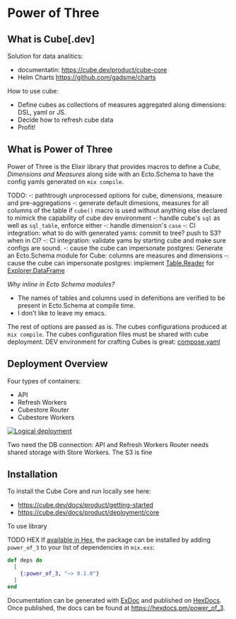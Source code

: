# Power of Three

## What is Cube[.dev]

Solution for data analitics:
 - documentatin: https://cube.dev/product/cube-core
 - Helm Charts https://github.com/gadsme/charts

How to use cube:
 - Define cubes as collections of measures aggregated along dimensions: DSL, yaml or JS.
 - Decide how to refresh cube data
 - Profit!

## What is Power of Three

Power of Three is the Elixir library that provides macros to define a _Cube, Dimensions and Measures_ along side with an Ecto.Schema to have the config yamls generated on `mix compile`.

TODO:
  -: pathtrough unprocessed options for cube, dimensions, measure and pre-aggregations
  -: generate default dimesions, measures for all columns of the table if `cube()` macro is used without anything else declared to mimick the capability of cube dev environment
  -: handle cube's `sql` as well as `sql_table`, enforce either
  -: handle dimension's `case`
  -: CI integration: what to do with generated yams: commit to tree? push to S3? when in CI?
  -: CI integration: validate yams by starting cube and make sure configs are sound.
  -: cause the cube can impersonate postgres: Generate an Ecto.Schema module for Cube: columns are measures and dimensions
  -: cause the cube can impersonate postgres: implement [Table.Reader](https://hexdocs.pm/table/Table.Reader.html) for [Explorer.DataFrame](https://cigrainger.com/introducing-explorer/)

_Why inline in Ecto Schema modules?_

  - The names of tables and columns used in defenitions are verified to be present in Ecto.Schema at compile time.
  - I don't like to leave my emacs.

The rest of options are passed as is. The cubes configurations produced at `mix compile`. The cubes configuration files must be shared with cube deployment. DEV environment for crafting Cubes is great: [compose.yaml](./compose.yml)

## Deployment Overview

Four types of containers:
  - API
  - Refresh Workers
  - Cubestore Router
  - Cubestore Workers

[![Logical deployment](https://ucarecdn.com/b4695d0a-46a9-4552-93f8-71309de51a43/)](https://cube.dev/docs/product/deployment)

Two need the DB connection: API and Refresh Workers
Router needs shared storage with Store Workers. The S3 is fine

## Installation

To install the Cube Core and run locally see here:
  - https://cube.dev/docs/product/getting-started
  - https://cube.dev/docs/product/deployment/core

To use library

TODO HEX
If [available in Hex](https://hex.pm/docs/publish), the package can be installed
by adding `power_of_3` to your list of dependencies in `mix.exs`:

```elixir
def deps do
  [
    {:power_of_3, "~> 0.1.0"}
  ]
end
```

Documentation can be generated with [ExDoc](https://github.com/elixir-lang/ex_doc)
and published on [HexDocs](https://hexdocs.pm). Once published, the docs can
be found at <https://hexdocs.pm/power_of_3>.


